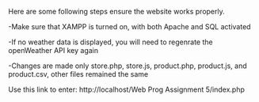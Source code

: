 Here are some following steps ensure the website works properly.

-Make sure that XAMPP is turned on, with both Apache and SQL activated

-If no weather data is displayed, you will need to regenrate the openWeather API key again

-Changes are made only store.php, store.js, product.php, product.js, and product.csv, other files remained the same

Use this link to enter: http://localhost/Web Prog Assignment 5/index.php